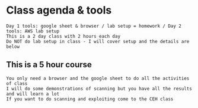 # Class agenda & tools
	Day 1 tools: google sheet & browser / lab setup = homework / Day 2 tools: AWS lab setup
	This is a 2 day class with 2 hours each day
	Do NOT do lab setup in class - I will cover setup and the details are below
## This is a 5 hour course
	You only need a browser and the google sheet to do all the activities of class
	I will do some demonstrations of scanning but you have all the results and will learn a lot
 	If you want to do scanning and exploiting come to the CEH class
